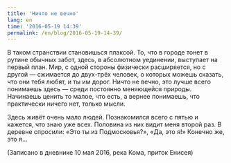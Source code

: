 ```yaml
---
title: 'Ничто не вечно'
lang: en
time: '2016-05-19 14:39'
permalink: /en/blog/2016-05-19-14-39/
---
```


В таком странствии становишься плаксой. То, что в городе тонет в рутине обычных забот, здесь, в абсолютном уединении, выступает на первый план. Мир, с одной стороны физически расширяется, но с другой&nbsp;— сжимается до двух-трёх человек, о которых можешь сказать, что они тебя любят, и ты им дорог. Ничто не вечно, это лучше всего понимаешь здесь&nbsp;— среди постоянно меняющейся природы. Начинаешь ценить то малое, что есть, а вернее понимаешь, что практически ничего нет, только мысли.

Здесь живёт очень мало людей. Познакомился всего с пятью и кажется, что знаю уже всех. Половина из них видит меня второй раз. В деревне спросили: «Это ты из Подмосковья?», «Да, это я!» Конечно же, это я...

(Записано в дневнике 10&nbsp;мая&nbsp;2016, река Кома, приток Енисея)
